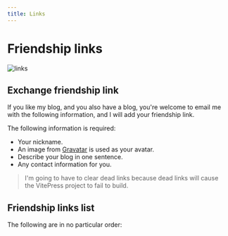 ```yaml
---
title: Links
---
```

<!--suppress ALL -->
<script>
import Friends from './.vitepress/theme/components/Friends.vue'
</script>

# Friendship links

![links](https://s2.loli.net/2023/04/24/UAcI91wZirsV2Td.webp)

## Exchange friendship link

If you like my blog, and you also have a blog, you're welcome to email me with the following information,
and I will add your friendship link.

The following information is required:

- Your nickname.
- An image from [Gravatar](https://en.gravatar.com/) is used as your avatar.
- Describe your blog in one sentence.
- Any contact information for you.

> I'm going to have to clear dead links because dead links will cause the VitePress project to fail to build.

## Friendship links list

The following are in no particular order:

<Friends/>
